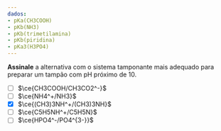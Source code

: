 ```yaml
---
dados:
- pKa(CH3COOH)
- pKb(NH3)
- pKb(trimetilamina)
- pKb(piridina)
- pKa3(H3PO4)
---
```


**Assinale** a alternativa com o sistema tamponante mais adequado para preparar um tampão com $\mathrm{pH}$ próximo de $10$.

- [ ] $\ce{CH3COOH/CH3CO2^-}$
- [ ] $\ce{NH4^+/NH3}$
- [x] $\ce{(CH3)3NH^+/(CH3)3NH}$
- [ ] $\ce{C5H5NH^+/C5H5N}$
- [ ] $\ce{HPO4^-/PO4^{3-}}$
